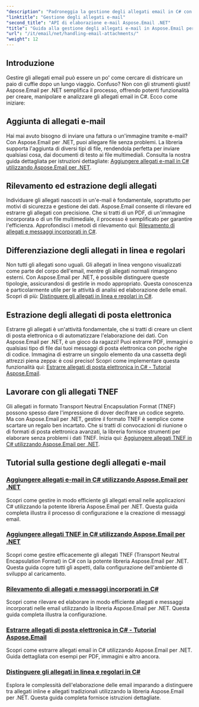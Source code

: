 ```yaml
---
"description": "Padroneggia la gestione degli allegati email in C# con Aspose.Email per .NET. Scopri come aggiungere, rilevare, estrarre e distinguere gli allegati con guide dettagliate."
"linktitle": "Gestione degli allegati e-mail"
"second_title": "API di elaborazione e-mail Aspose.Email .NET"
"title": "Guida alla gestione degli allegati e-mail in Aspose.Email per .NET"
"url": "/it/email/net/handling-email-attachments/"
"weight": 12
---
```


## Introduzione

Gestire gli allegati email può essere un po' come cercare di districare un paio di cuffie dopo un lungo viaggio. Confuso? Non con gli strumenti giusti! Aspose.Email per .NET semplifica il processo, offrendo potenti funzionalità per creare, manipolare e analizzare gli allegati email in C#. Ecco come iniziare:  

## Aggiunta di allegati e-mail  

Hai mai avuto bisogno di inviare una fattura o un'immagine tramite e-mail? Con Aspose.Email per .NET, puoi allegare file senza problemi. La libreria supporta l'aggiunta di diversi tipi di file, rendendola perfetta per inviare qualsiasi cosa, dai documenti di testo ai file multimediali. Consulta la nostra guida dettagliata per istruzioni dettagliate: [Aggiungere allegati e-mail in C# utilizzando Aspose.Email per .NET](./add-email-attachments-in-csharp/).  

## Rilevamento ed estrazione degli allegati  

Individuare gli allegati nascosti in un'e-mail è fondamentale, soprattutto per motivi di sicurezza e gestione dei dati. Aspose.Email consente di rilevare ed estrarre gli allegati con precisione. Che si tratti di un PDF, di un'immagine incorporata o di un file multimediale, il processo è semplificato per garantire l'efficienza. Approfondisci i metodi di rilevamento qui: [Rilevamento di allegati e messaggi incorporati in C#](./detecting-attachment-and-embedded-message-in-csharp/).  

## Differenziazione degli allegati in linea e regolari  

Non tutti gli allegati sono uguali. Gli allegati in linea vengono visualizzati come parte del corpo dell'email, mentre gli allegati normali rimangono esterni. Con Aspose.Email per .NET, è possibile distinguere queste tipologie, assicurandosi di gestirle in modo appropriato. Questa conoscenza è particolarmente utile per le attività di analisi ed elaborazione delle email. Scopri di più: [Distinguere gli allegati in linea e regolari in C#](./distinguishing-inline-and-regular-attachments-in-csharp/).  

## Estrazione degli allegati di posta elettronica  

Estrarre gli allegati è un'attività fondamentale, che si tratti di creare un client di posta elettronica o di automatizzare l'elaborazione dei dati. Con Aspose.Email per .NET, è un gioco da ragazzi! Puoi estrarre PDF, immagini o qualsiasi tipo di file dai tuoi messaggi di posta elettronica con poche righe di codice. Immagina di estrarre un singolo elemento da una cassetta degli attrezzi piena zeppa: è così preciso! Scopri come implementare questa funzionalità qui: [Estrarre allegati di posta elettronica in C# - Tutorial Aspose.Email](./extract-email-attachments-in-csharp/).  

## Lavorare con gli allegati TNEF  

Gli allegati in formato Transport Neutral Encapsulation Format (TNEF) possono spesso dare l'impressione di dover decifrare un codice segreto. Ma con Aspose.Email per .NET, gestire il formato TNEF è semplice come scartare un regalo ben incartato. Che si tratti di convocazioni di riunione o di formati di posta elettronica avanzati, la libreria fornisce strumenti per elaborare senza problemi i dati TNEF. Inizia qui: [Aggiungere allegati TNEF in C# utilizzando Aspose.Email per .NET](./add-tnef-attachments-in-csharp/).  

## Tutorial sulla gestione degli allegati e-mail
### [Aggiungere allegati e-mail in C# utilizzando Aspose.Email per .NET](./add-email-attachments-in-csharp/)
Scopri come gestire in modo efficiente gli allegati email nelle applicazioni C# utilizzando la potente libreria Aspose.Email per .NET. Questa guida completa illustra il processo di configurazione e la creazione di messaggi email.
### [Aggiungere allegati TNEF in C# utilizzando Aspose.Email per .NET](./add-tnef-attachments-in-csharp/)
Scopri come gestire efficacemente gli allegati TNEF (Transport Neutral Encapsulation Format) in C# con la potente libreria Aspose.Email per .NET. Questa guida copre tutti gli aspetti, dalla configurazione dell'ambiente di sviluppo al caricamento.
### [Rilevamento di allegati e messaggi incorporati in C#](./detecting-attachment-and-embedded-message-in-csharp/)
Scopri come rilevare ed elaborare in modo efficiente allegati e messaggi incorporati nelle email utilizzando la libreria Aspose.Email per .NET. Questa guida completa illustra la configurazione.
### [Estrarre allegati di posta elettronica in C# - Tutorial Aspose.Email](./extract-email-attachments-in-csharp/)
Scopri come estrarre allegati email in C# utilizzando Aspose.Email per .NET. Guida dettagliata con esempi per PDF, immagini e altro ancora.
### [Distinguere gli allegati in linea e regolari in C#](./distinguishing-inline-and-regular-attachments-in-csharp/)
Esplora le complessità dell'elaborazione delle email imparando a distinguere tra allegati inline e allegati tradizionali utilizzando la libreria Aspose.Email per .NET. Questa guida completa fornisce istruzioni dettagliate.